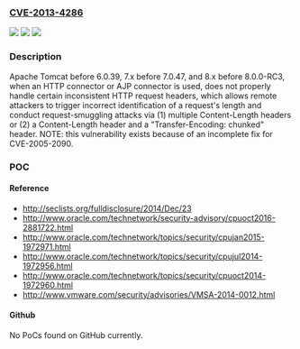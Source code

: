### [CVE-2013-4286](https://cve.mitre.org/cgi-bin/cvename.cgi?name=CVE-2013-4286)
![](https://img.shields.io/static/v1?label=Product&message=n%2Fa&color=blue)
![](https://img.shields.io/static/v1?label=Version&message=n%2Fa&color=blue)
![](https://img.shields.io/static/v1?label=Vulnerability&message=n%2Fa&color=brighgreen)

### Description

Apache Tomcat before 6.0.39, 7.x before 7.0.47, and 8.x before 8.0.0-RC3, when an HTTP connector or AJP connector is used, does not properly handle certain inconsistent HTTP request headers, which allows remote attackers to trigger incorrect identification of a request's length and conduct request-smuggling attacks via (1) multiple Content-Length headers or (2) a Content-Length header and a "Transfer-Encoding: chunked" header.  NOTE: this vulnerability exists because of an incomplete fix for CVE-2005-2090.

### POC

#### Reference
- http://seclists.org/fulldisclosure/2014/Dec/23
- http://www.oracle.com/technetwork/security-advisory/cpuoct2016-2881722.html
- http://www.oracle.com/technetwork/topics/security/cpujan2015-1972971.html
- http://www.oracle.com/technetwork/topics/security/cpujul2014-1972956.html
- http://www.oracle.com/technetwork/topics/security/cpuoct2014-1972960.html
- http://www.vmware.com/security/advisories/VMSA-2014-0012.html

#### Github
No PoCs found on GitHub currently.

